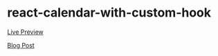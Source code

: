 # react-calendar-with-custom-hook

[Live Preview](https://apps.damirpristav.com/react-calendar)

[Blog Post](https://codingfromscratch.dev/reactjs-custom-hook-for-calendar/)
